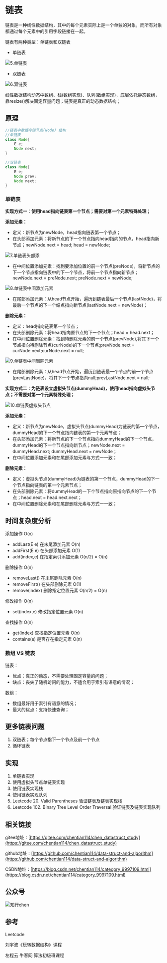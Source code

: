 # 链表

链表是一种线性数据结构，其中的每个元素实际上是一个单独的对象，而所有对象都通过每个元素中的引用字段链接在一起。

链表有两种类型：单链表和双链表
- 单链表

![5.单链表](https://img-blog.csdnimg.cn/20201027094457704.png)

- 双链表

![6.双链表](https://img-blog.csdnimg.cn/20201027094517127.png)

线性数据结构动态中数组、栈(数组实现)、队列(数组实现)，底层依托静态数组，靠resize()解决固定容量问题；链表是真正的动态数据结构；

## 原理
```java
//链表中数据存储节点(Node) 结构
//单链表
class Node{
    E e;
    Node next;
}

//双链表
class Node{
    E e;
    Node prev;
    Node next;
}
```

### 单链表

**实现方式一：使用head指向链表第一个节点；需要对第一个元素特殊处理；**

**添加元素：**
- 定义：新节点为newNode，head指向链表第一个节点；
- 在头部添加元素：将新节点的下一个节点指向head指向的节点，head指向新节点；newNode.next = head; head = newNode;

![7.单链表头部添](https://img-blog.csdnimg.cn/20201027101743732.png)

- 在中间位置添加元素：找到要添加位置的前一个节点(preNode)，将新节点的下一个节点指向链表中的下一个节点，将前一个节点指向新节点；newNode.next = preNode.next; preNode.next = newNode; 

![8.单链表中间添加元素](https://img-blog.csdnimg.cn/20201027104640798.png)

- 在尾部添加元素：从head节点开始，遍历到链表最后一个节点(lastNode)，将最后一个节点的下一个结点指向新节点(lastNode.next = newNode)；

**删除元素：**
- 定义：head指向链表第一个节点；
- 在头部删除元素：将head指向原节点的下一个节点；head = head.next；
- 在中间位置删除元素：找到待删除元素的前一个节点(prevNode),将其下一个节点指向待删除节点(curNode)的下一个节点;prevNode.next = curNode.next;curNode.next = null;

![9.单链表中间删除元素](https://img-blog.csdnimg.cn/20201027105640646.png#pic_center)

- 在尾部删除元素：从head节点开始，遍历到链表最一个节点的前一个节点(prevLastNode)，将其下一个节点指向null;prevLastNode.next = null;


**实现方式二：为链表设立虚拟头节点(dummyHead)，使用head指向虚拟头节点；不需要对第一个元素特殊处理；**

![10.单链表虚拟头节点](https://img-blog.csdnimg.cn/20201027111207427.png)

**添加元素：**
- 定义：新节点为newNode，虚拟头节点(dummyHead)为链表的第一个节点，dummyHead的下一个节点指向链表的第一个元素节点；
- 在头部添加元素：将新节点的下一个节点指向dummyHead的下一个节点，dummyHead的下一个节点指向新节点；newNode.next = dummyHead.next; dummyHead.next = newNode；
- 在中间位置添加元素和在尾部添加元素与方式一一致；

**删除元素：**
- 定义：虚拟头节点(dummyHead)为链表的第一个节点，dummyHead的下一个节点指向链表的第一个元素节点；
- 在头部删除元素：将dummyHead的一下个节点指向原指向节点的下一个节点；head.next = head.next.next；
- 在中间位置删除元素和在尾部删除元素与方式一一致；

## 时间复杂度分析

添加操作  O(n)
- addLast(E e)  在末尾添加元素  O(n)
- addFirst(E e) 在头部添加元素  O(1)
- add(index,e)  在指定索引添加元素  O(n/2) = O(n)

删除操作  O(n)
- removeLast()  在末尾删除元素  O(n)
- removeFirst() 在头部删除元素  O(1)
- remove(index)  删除指定位置元素  O(n/2) = O(n)

修改操作 O(n)
- set(index,e)  修改指定位置元素 O(n)

查找操作 O(n)
- get(index)  查找指定位置元素  O(n)
- contains(e)  是否存在指定元素  O(n)

### 数组 VS 链表

链表：
- 优点：真正的动态，不需要处理固定容量的问题；
- 缺点：丧失了随机访问的能力，不适合用于索引有语意的情况；

数组：
- 数组最好用于索引有语意的情况；
- 最大的优点：支持快速查询；

## 更多链表问题

1. 双链表；每个节点指下一个节点及前一个节点
2. 循环链表

## 实现

1. 单链表实现
2. 使用虚拟头节点单链表实现
3. 使用链表实现栈
4. 使用链表实现队列
5. Leetcode 20. Valid Parentheses 验证链表及链表实现栈
6. Leetcode 102. Binary Tree Level Order Traversal 验证链表及链表实现队列


## 相关链接

gitee地址：[https://gitee.com/chentian114/chen_datastruct_study](https://gitee.com/chentian114/chen_datastruct_study)

github地址：[https://github.com/chentian114/data-struct-and-algorithm](https://github.com/chentian114/data-struct-and-algorithm)

CSDN地址：[https://blog.csdn.net/chentian114/category_9997109.html](https://blog.csdn.net/chentian114/category_9997109.html)

## 公众号

![知行chen](https://mp.weixin.qq.com/mp/qrcode?scene=10000004&size=102&__biz=Mzk0NTE0MjQ2MQ==&mid=2247483654&idx=1&sn=b3b49309eca19c2fa5bfe333b7e7bdfb&send_time=)

## 参考

Leetcode

刘宇波《玩转数据结构》课程

左程云 牛客网 算法初级班课程